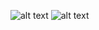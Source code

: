 ![alt text](https://github.com/trungdangtapcode/Rustier-DFT-Drawing/blob/NguyenPhuTrong.gif) 
![alt text](https://github.com/trungdangtapcode/Rustier-DFT-Drawing/blob/freedraw.gif)